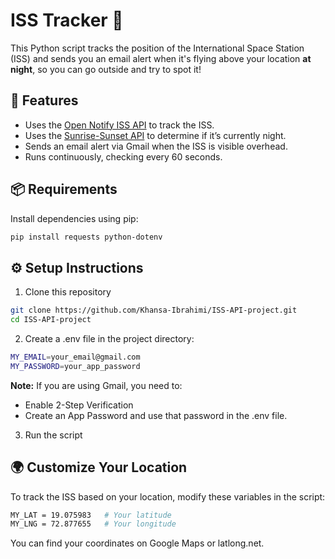 # ISS Tracker 🚀

This Python script tracks the position of the International Space Station (ISS) and sends you an email alert when it's flying above your location **at night**, so you can go outside and try to spot it!

## 📌 Features

- Uses the [Open Notify ISS API](http://api.open-notify.org/) to track the ISS.
- Uses the [Sunrise-Sunset API](https://sunrise-sunset.org/api) to determine if it’s currently night.
- Sends an email alert via Gmail when the ISS is visible overhead.
- Runs continuously, checking every 60 seconds.

## 📦 Requirements

Install dependencies using pip:
```bash
pip install requests python-dotenv
```
## ⚙️ Setup Instructions
1. Clone this repository
```bash
git clone https://github.com/Khansa-Ibrahimi/ISS-API-project.git
cd ISS-API-project
```

2. Create a .env file in the project directory:
```bash
MY_EMAIL=your_email@gmail.com
MY_PASSWORD=your_app_password
```
**Note:** 
If you are using Gmail, you need to:
- Enable 2-Step Verification
- Create an App Password and use that password in the .env file.

3. Run the script

## 🌍 Customize Your Location
To track the ISS based on your location, modify these variables in the script:
```bash
MY_LAT = 19.075983   # Your latitude
MY_LNG = 72.877655   # Your longitude
```
You can find your coordinates on Google Maps or latlong.net.


